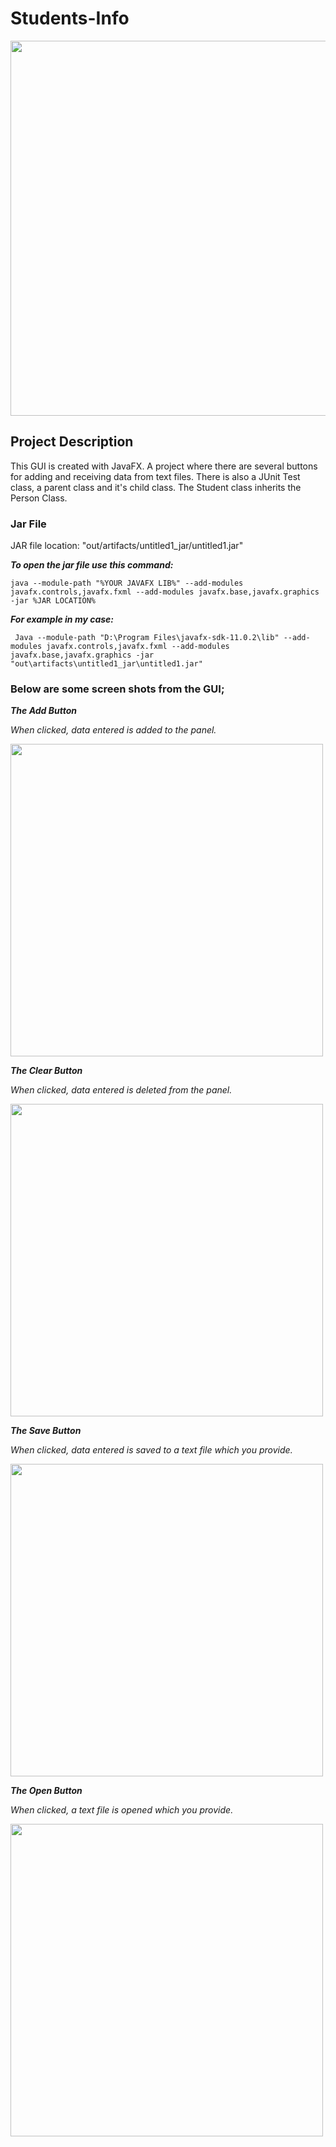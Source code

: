 Students-Info
==================================================================

<img src="https://user-images.githubusercontent.com/64580490/98458836-0027a380-21bf-11eb-8c21-10e42e1f0113.jpg" width="600">

## Project Description

This GUI is created with JavaFX. A project where there are several buttons for adding and receiving data from text files. There is also a JUnit Test class, a parent class and it's child class. The Student class inherits the Person Class. 

### Jar File

JAR file location:  "out/artifacts/untitled1_jar/untitled1.jar"

***To open the jar file use this command:***

```
java --module-path "%YOUR JAVAFX LIB%" --add-modules javafx.controls,javafx.fxml --add-modules javafx.base,javafx.graphics -jar %JAR LOCATION%
```

***For example in my case:***

```
 Java --module-path "D:\Program Files\javafx-sdk-11.0.2\lib" --add-modules javafx.controls,javafx.fxml --add-modules javafx.base,javafx.graphics -jar "out\artifacts\untitled1_jar\untitled1.jar"
```

### Below are some screen shots from the GUI;

***The Add Button*** 

*When clicked, data entered is added to the panel.*

<img src="https://user-images.githubusercontent.com/64580490/98458834-fef67680-21be-11eb-9a69-b4fa26fbf314.jpg" width="500">

***The Clear Button*** 

*When clicked, data entered is deleted from the panel.*

<img src="https://user-images.githubusercontent.com/64580490/98458835-ff8f0d00-21be-11eb-8371-b52ca951ac7c.jpg" width="500">

***The Save Button*** 

*When clicked, data entered is saved to a text file which you provide.*

<img src="(https://user-images.githubusercontent.com/64580490/98458838-00c03a00-21bf-11eb-9245-b1a1a539f68a.jpg" width="500">

***The Open Button***

*When clicked, a text file is opened which you provide.*

<img src="https://user-images.githubusercontent.com/64580490/98458837-0027a380-21bf-11eb-8528-30fd4d17c5e6.jpg" width="500">
